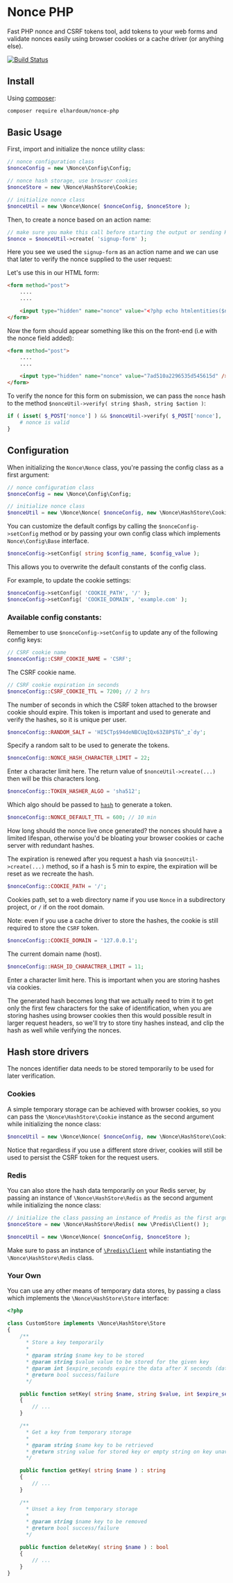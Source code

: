 # Nonce PHP

Fast PHP nonce and CSRF tokens tool, add tokens to your web forms and validate nonces easily using browser cookies or a cache driver (or anything else).

[![Build Status](https://travis-ci.org/elhardoum/nonce-php.svg?branch=master)](https://travis-ci.org/elhardoum/nonce-php)

## Install

Using [composer](https://getcomposer.org):

```bash
composer require elhardoum/nonce-php
```

## Basic Usage

First, import and initialize the nonce utility class:

```php
// nonce configuration class
$nonceConfig = new \Nonce\Config\Config;

// nonce hash storage, use browser cookies
$nonceStore = new \Nonce\HashStore\Cookie;

// initialize nonce class
$nonceUtil = new \Nonce\Nonce( $nonceConfig, $nonceStore );
```

Then, to create a nonce based on an action name:

```php
// make sure you make this call before starting the output or sending HTTP headers
$nonce = $nonceUtil->create( 'signup-form' );
```

Here you see we used the `signup-form` as an action name and we can use that later to verify the nonce supplied to the user request:

Let's use this in our HTML form:

```html
<form method="post">
    ....
    ....

    <input type="hidden" name="nonce" value="<?php echo htmlentities($nonce); ?>" />
</form>

```

Now the form should appear something like this on the front-end (i.e with the nonce field added):

```html
<form method="post">
    ....
    ....

    <input type="hidden" name="nonce" value="7ad510a2296535d545615d" />
</form>
```

To verify the nonce for this form on submission, we can pass the `nonce` hash to the method `$nonceUtil->verify( string $hash, string $action )`:

```php
if ( isset( $_POST['nonce'] ) && $nonceUtil->verify( $_POST['nonce'], 'signup-form' ) ) {
    # nonce is valid
}
```

## Configuration

When initializing the `Nonce\Nonce` class, you're passing the config class as a first argument:

```php
// nonce configuration class
$nonceConfig = new \Nonce\Config\Config;

// initialize nonce class
$nonceUtil = new \Nonce\Nonce( $nonceConfig, new \Nonce\HashStore\Cookie );
```

You can customize the default configs by calling the `$nonceConfig->setConfig` method or by passing your own config class which implements `Nonce\Config\Base` interface.

```php
$nonceConfig->setConfig( string $config_name, $config_value );
```

This allows you to overwrite the default constants of the config class.

For example, to update the cookie settings:

```php
$nonceConfig->setConfig( 'COOKIE_PATH', '/' );
$nonceConfig->setConfig( 'COOKIE_DOMAIN', 'example.com' );
```

### Available config constants:

Remember to use `$nonceConfig->setConfig` to update any of the following config keys:

```php
// CSRF cookie name
$nonceConfig::CSRF_COOKIE_NAME = 'CSRF';
```

The CSRF cookie name.

```php
// CSRF cookie expiration in seconds
$nonceConfig::CSRF_COOKIE_TTL = 7200; // 2 hrs
```

The number of seconds in which the CSRF token attached to the browser cookie should expire. This token is important and used to generate and verify the hashes, so it is unique per user.

```php
$nonceConfig::RANDOM_SALT = 'HI5CTp$94deNBCUqIQx63Z8P$T&^_z`dy';
```

Specify a random salt to be used to generate the tokens.

```php
$nonceConfig::NONCE_HASH_CHARACTER_LIMIT = 22;
```

Enter a character limit here. The return value of `$nonceUtil->create(...)` then will be this characters long.

```php
$nonceConfig::TOKEN_HASHER_ALGO = 'sha512';
```

Which algo should be passed to [`hash`](http://php.net/manual/en/function.hash.php) to generate a token.

```php
$nonceConfig::NONCE_DEFAULT_TTL = 600; // 10 min
```

How long should the nonce live once generated? the nonces should have a limited lifespan, otherwise you'd be bloating your browser cookies or cache server with redundant hashes.

The expiration is renewed after you request a hash via `$nonceUtil->create(...)` method, so if a hash is 5 min to expire, the expiration will be reset as we recreate the hash.

```php
$nonceConfig::COOKIE_PATH = '/';
```

Cookies path, set to a web directory name if you use `Nonce` in a subdirectory project, or `/` if on the root domain.

Note: even if you use a cache driver to store the hashes, the cookie is still required to store the `CSRF` token.

```php
$nonceConfig::COOKIE_DOMAIN = '127.0.0.1';
```

The current domain name (host).

```php
$nonceConfig::HASH_ID_CHARACTRER_LIMIT = 11;
```

Enter a character limit here. This is important when you are storing hashes via cookies.

The generated hash becomes long that we actually need to trim it to get only the first few characters for the sake of identification, when you are storing hashes using browser cookies then this would possible result in larger request headers, so we'll try to store tiny hashes instead, and clip the hash as well while verifying the nonces.

## Hash store drivers

The nonces identifier data needs to be stored temporarily to be used for later verification.

### Cookies

A simple temporary storage can be achieved with browser cookies, so you can pass the `\Nonce\HashStore\Cookie` instance as the second argument while initializing the nonce class:

```php
$nonceUtil = new \Nonce\Nonce( $nonceConfig, new \Nonce\HashStore\Cookie );
```

Notice that regardless if you use a different store driver, cookies will still be used to persist the CSRF token for the request users.

### Redis

You can also store the hash data temporarily on your Redis server, by passing an instance of `\Nonce\HashStore\Redis` as the second argument while initializing the nonce class:

```php
// initialize the class passing an instance of Predis as the first argument
$nonceStore = new \Nonce\HashStore\Redis( new \Predis\Client() );

$nonceUtil = new \Nonce\Nonce( $nonceConfig, $nonceStore );
```

Make sure to pass an instance of [`\Predis\Client`](https://github.com/nrk/predis) while instantiating the `\Nonce\HashStore\Redis` class.

### Your Own

You can use any other means of temporary data stores, by passing a class which implements the `\Nonce\HashStore\Store` interface:

```php
<?php

class CustomStore implements \Nonce\HashStore\Store
{
    /**
      * Store a key temporarily
      *
      * @param string $name key to be stored
      * @param string $value value to be stored for the given key
      * @param int $expire_seconds expire the data after X seconds (data TTL)
      * @return bool success/failure
      */

    public function setKey( string $name, string $value, int $expire_seconds=0 ) : bool
    {
        // ...
    }

    /**
      * Get a key from temporary storage
      *
      * @param string $name key to be retrieved
      * @return string value for stored key or empty string on key unavailable
      */

    public function getKey( string $name ) : string
    {
        // ...
    }

    /**
      * Unset a key from temporary storage
      *
      * @param string $name key to be removed
      * @return bool success/failure
      */

    public function deleteKey( string $name ) : bool
    {
        // ...
    }
}
```
